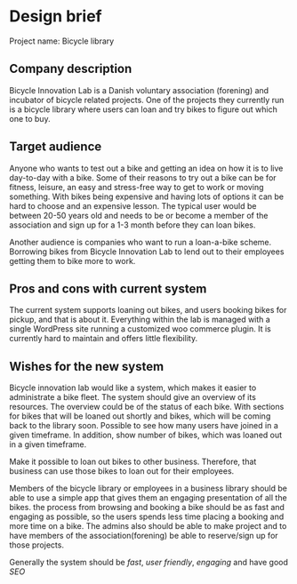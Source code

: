 # Design brief
Project name: Bicycle library

## Company description
Bicycle Innovation Lab is a Danish voluntary association (forening) and incubator of bicycle related projects. One of the projects they currently run is a bicycle library where users can loan and try bikes to figure out which one to buy.

## Target audience
Anyone who wants to test out a bike and getting an idea on how it is to live day-to-day with a bike. Some of their reasons to try out a bike can be for fitness, leisure, an easy and stress-free way to get to work or moving something. With bikes being expensive and having lots of options it can be hard to choose and an expensive lesson. The typical user would be between 20-50 years old and needs to be or become a member of the association and sign up for a 1-3 month before they can loan bikes.

Another audience is companies who want to run a loan-a-bike scheme. Borrowing bikes from Bicycle Innovation Lab to lend out to their employees getting them to bike more to work.

## Pros and cons with current system
The current system supports loaning out bikes, and users booking bikes for pickup, and that is about it. Everything within the lab is managed with a single WordPress site running a customized woo commerce plugin. It is currently hard to maintain and offers little flexibility. 

## Wishes for the new system
Bicycle innovation lab would like a system, which makes it easier to administrate a bike fleet. The system should give an overview of its resources. The overview could be of the status of each bike. With sections for bikes that will be loaned out shortly and bikes, which will be coming back to the library soon. Possible to see how many users have joined in a given timeframe. In addition, show number of bikes, which was loaned out in a given timeframe. 

Make it possible to loan out bikes to other business. Therefore, that business can use those bikes to loan out for their employees. 

Members of the bicycle library or employees in a business library should be able to use a simple app that gives them an engaging presentation of all the bikes. the process from browsing and booking a bike should be as fast and engaging as possible, so the users spends less time placing a booking and more time on a bike.
The admins also should be able to make project and to have members of the association(forening) be able to reserve/sign up for those projects.

Generally the system should be *fast*, *user friendly*, *engaging* and have good *SEO*
